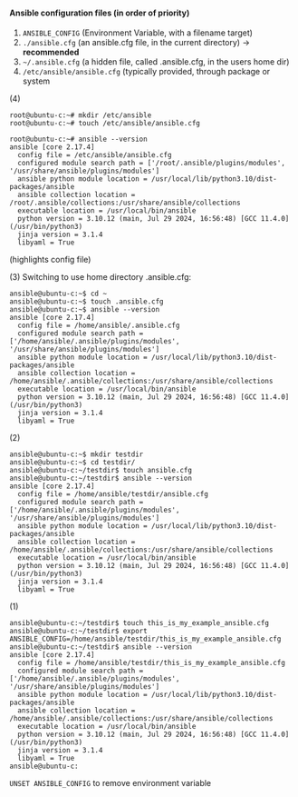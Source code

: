 #### Ansible configuration files (in order of priority)
1. `ANSIBLE_CONFIG` (Environment Variable, with a filename target)
2. `./ansible.cfg` (an ansible.cfg file, in the current directory) -> **recommended**
3. `~/.ansible.cfg` (a hidden file, called .ansible.cfg, in the users home dir) 
4. `/etc/ansible/ansible.cfg` (typically provided, through package or system 

(4)

```
root@ubuntu-c:~# mkdir /etc/ansible
root@ubuntu-c:~# touch /etc/ansible/ansible.cfg
```

```
root@ubuntu-c:~# ansible --version
ansible [core 2.17.4]
  config file = /etc/ansible/ansible.cfg
  configured module search path = ['/root/.ansible/plugins/modules', '/usr/share/ansible/plugins/modules']
  ansible python module location = /usr/local/lib/python3.10/dist-packages/ansible
  ansible collection location = /root/.ansible/collections:/usr/share/ansible/collections
  executable location = /usr/local/bin/ansible
  python version = 3.10.12 (main, Jul 29 2024, 16:56:48) [GCC 11.4.0] (/usr/bin/python3)
  jinja version = 3.1.4
  libyaml = True
```
(highlights config file)

(3) Switching to use home directory .ansible.cfg:

```
ansible@ubuntu-c:~$ cd ~
ansible@ubuntu-c:~$ touch .ansible.cfg
ansible@ubuntu-c:~$ ansible --version
ansible [core 2.17.4]
  config file = /home/ansible/.ansible.cfg
  configured module search path = ['/home/ansible/.ansible/plugins/modules', '/usr/share/ansible/plugins/modules']
  ansible python module location = /usr/local/lib/python3.10/dist-packages/ansible
  ansible collection location = /home/ansible/.ansible/collections:/usr/share/ansible/collections
  executable location = /usr/local/bin/ansible
  python version = 3.10.12 (main, Jul 29 2024, 16:56:48) [GCC 11.4.0] (/usr/bin/python3)
  jinja version = 3.1.4
  libyaml = True
```

(2)
```
ansible@ubuntu-c:~$ mkdir testdir
ansible@ubuntu-c:~$ cd testdir/
ansible@ubuntu-c:~/testdir$ touch ansible.cfg
ansible@ubuntu-c:~/testdir$ ansible --version
ansible [core 2.17.4]
  config file = /home/ansible/testdir/ansible.cfg
  configured module search path = ['/home/ansible/.ansible/plugins/modules', '/usr/share/ansible/plugins/modules']
  ansible python module location = /usr/local/lib/python3.10/dist-packages/ansible
  ansible collection location = /home/ansible/.ansible/collections:/usr/share/ansible/collections
  executable location = /usr/local/bin/ansible
  python version = 3.10.12 (main, Jul 29 2024, 16:56:48) [GCC 11.4.0] (/usr/bin/python3)
  jinja version = 3.1.4
  libyaml = True
```

(1)
```
ansible@ubuntu-c:~/testdir$ touch this_is_my_example_ansible.cfg
ansible@ubuntu-c:~/testdir$ export ANSIBLE_CONFIG=/home/ansible/testdir/this_is_my_example_ansible.cfg 
ansible@ubuntu-c:~/testdir$ ansible --version
ansible [core 2.17.4]
  config file = /home/ansible/testdir/this_is_my_example_ansible.cfg
  configured module search path = ['/home/ansible/.ansible/plugins/modules', '/usr/share/ansible/plugins/modules']
  ansible python module location = /usr/local/lib/python3.10/dist-packages/ansible
  ansible collection location = /home/ansible/.ansible/collections:/usr/share/ansible/collections
  executable location = /usr/local/bin/ansible
  python version = 3.10.12 (main, Jul 29 2024, 16:56:48) [GCC 11.4.0] (/usr/bin/python3)
  jinja version = 3.1.4
  libyaml = True
ansible@ubuntu-c:
```

`UNSET ANSIBLE_CONFIG` to remove environment variable
